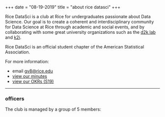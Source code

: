 +++
date = "08-19-2019"
title = "about rice datasci"
+++

Rice DataSci is a club at Rice for undergraduates passionate about Data
Science.  Our goal is to create a coherent and interdisciplinary community for
Data Science at Rice through academic and social events, and by collaborating
with some great university organizations such as the [d2k
lab](https://d2k.rice.edu/) and [k2i](https://k2i.rice.edu/).  

Rice DataSci is an official student chapter of the American Statistical
Association.

For more information:  

* email [gv8@rice.edu](mailto:gv8@rice.edu)
* [view our minutes](./minutes)
* [view our OKRs (S19)](https://docs.google.com/document/d/1zU1A-1MTaZ-Lg845ZTgkn-nsc0ateCMgZ6lWk4cRtP4/edit?usp=sharing)

---

### officers

The club is managed by a group of 5 members:
